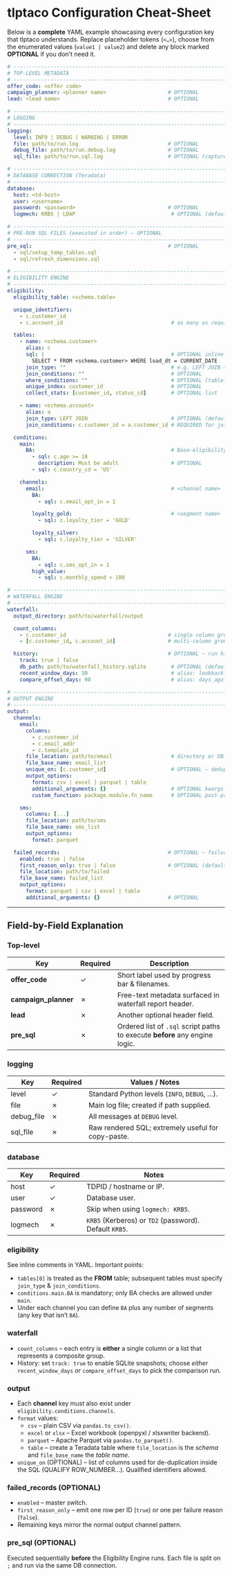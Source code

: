 # tlptaco Configuration Cheat-Sheet

Below is a **complete** YAML example showcasing every configuration key that
tlptaco understands.  Replace placeholder tokens (`<…>`), choose from the
enumerated values (`value1 | value2`) and delete any block marked **OPTIONAL**
if you don’t need it.

```yaml
# ---------------------------------------------------------------------------
# TOP-LEVEL METADATA
# ---------------------------------------------------------------------------
offer_code: <offer code>
campaign_planner: <planner name>                    # OPTIONAL
lead: <lead name>                                   # OPTIONAL

# ---------------------------------------------------------------------------
# LOGGING
# ---------------------------------------------------------------------------
logging:
  level: INFO | DEBUG | WARNING | ERROR
  file: path/to/run.log                             # OPTIONAL
  debug_file: path/to/run.debug.log                 # OPTIONAL
  sql_file: path/to/run.sql.log                     # OPTIONAL (captures rendered SQL)

# ---------------------------------------------------------------------------
# DATABASE CONNECTION (Teradata)
# ---------------------------------------------------------------------------
database:
  host: <td-host>
  user: <username>
  password: <password>                              # OPTIONAL
  logmech: KRB5 | LDAP                               # OPTIONAL (defaults KRB5)

# ---------------------------------------------------------------------------
# PRE-RUN SQL FILES (executed in order) – OPTIONAL
# ---------------------------------------------------------------------------
pre_sql:                                            # OPTIONAL
  - sql/setup_temp_tables.sql
  - sql/refresh_dimensions.sql

# ---------------------------------------------------------------------------
# ELIGIBILITY ENGINE
# ---------------------------------------------------------------------------
eligibility:
  eligibility_table: <schema.table>

  unique_identifiers:
    - c.customer_id
    - c.account_id                                   # as many as required

  tables:
    - name: <schema.customer>
      alias: c
      sql: |                                         # OPTIONAL inline view
        SELECT * FROM <schema.customer> WHERE load_dt = CURRENT_DATE
      join_type: ""                                  # e.g. LEFT JOIN – OPTIONAL
      join_conditions: ""                            # OPTIONAL
      where_conditions: ""                           # OPTIONAL (table-level)
      unique_index: customer_id                      # OPTIONAL
      collect_stats: [customer_id, status_cd]        # OPTIONAL list

    - name: <schema.account>
      alias: a
      join_type: LEFT JOIN                           # OPTIONAL (defaults INNER)
      join_conditions: c.customer_id = a.customer_id # REQUIRED for joined tables

  conditions:
    main:
      BA:                                            # Base-eligibility checks
        - sql: c.age >= 18
          description: Must be adult                 # OPTIONAL
        - sql: c.country_cd = 'US'

    channels:
      email:                                         # <channel name>
        BA:
          - sql: c.email_opt_in = 1

        loyalty_gold:                                # <segment name>
          - sql: c.loyalty_tier = 'GOLD'

        loyalty_silver:
          - sql: c.loyalty_tier = 'SILVER'

      sms:
        BA:
          - sql: c.sms_opt_in = 1
        high_value:
          - sql: c.monthly_spend > 100

# ---------------------------------------------------------------------------
# WATERFALL ENGINE
# ---------------------------------------------------------------------------
waterfall:
  output_directory: path/to/waterfall/output

  count_columns:
    - c.customer_id                                 # single column group
    - [c.customer_id, c.account_id]                 # multi-column group

  history:                                          # OPTIONAL – run history
    track: true | false
    db_path: path/to/waterfall_history.sqlite        # OPTIONAL (default inside out dir)
    recent_window_days: 30                           # alias: lookback_days – OPTIONAL
    compare_offset_days: 90                          # alias: days_ago_to_compare – OPTIONAL

# ---------------------------------------------------------------------------
# OUTPUT ENGINE
# ---------------------------------------------------------------------------
output:
  channels:
    email:
      columns:
        - c.customer_id
        - c.email_addr
        - c.template_id
      file_location: path/to/email                   # directory or DB schema
      file_base_name: email_list
      unique_on: [c.customer_id]                     # OPTIONAL – dedupe keys
      output_options:
        format: csv | excel | parquet | table
        additional_arguments: {}                     # OPTIONAL kwargs to writer
        custom_function: package.module.fn_name      # OPTIONAL post-process hook

    sms:
      columns: [...]
      file_location: path/to/sms
      file_base_name: sms_list
      output_options:
        format: parquet

  failed_records:                                   # OPTIONAL – failure dump
    enabled: true | false
    first_reason_only: true | false                 # OPTIONAL (default false)
    file_location: path/to/failed
    file_base_name: failed_list
    output_options:
      format: parquet | csv | excel | table
      additional_arguments: {}                      # OPTIONAL
```

---

## Field-by-Field Explanation

### Top-level
| Key                | Required | Description |
|--------------------|----------|-------------|
| **offer_code**     | ✓        | Short label used by progress bar & filenames. |
| **campaign_planner** | ✗ | Free-text metadata surfaced in waterfall report header. |
| **lead**           | ✗ | Another optional header field. |
| **pre_sql**        | ✗ | Ordered list of `.sql` script paths to execute **before** any engine logic. |

### logging
| Key        | Required | Values / Notes |
|------------|----------|----------------|
| level      | ✓        | Standard Python levels (`INFO`, `DEBUG`, …). |
| file       | ✗        | Main log file; created if path supplied. |
| debug_file | ✗        | All messages at `DEBUG` level. |
| sql_file   | ✗        | Raw rendered SQL; extremely useful for copy-paste. |

### database
| Key       | Required | Notes |
|-----------|----------|-------|
| host      | ✓        | TDPID / hostname or IP. |
| user      | ✓        | Database user. |
| password  | ✗        | Skip when using `logmech: KRB5`. |
| logmech   | ✗        | `KRB5` (Kerberos) or `TD2` (password). Default `KRB5`. |

### eligibility
See inline comments in YAML.  Important points:
* `tables[0]` is treated as the **FROM** table; subsequent tables must specify
  `join_type` & `join_conditions`.
* `conditions.main.BA` is mandatory; only BA checks are allowed under `main`.
* Under each channel you can define `BA` plus any number of segments (any key
  that isn’t `BA`).

### waterfall
* `count_columns` – each entry is **either** a single column *or* a list that
  represents a composite group.
* History: set `track: true` to enable SQLite snapshots; choose *either*
  `recent_window_days` *or* `compare_offset_days` to pick the comparison run.

### output
* Each **channel** key must also exist under `eligibility.conditions.channels`.
* `format` values:
  * `csv` – plain CSV via `pandas.to_csv()`.
  * `excel` or `xlsx` – Excel workbook (openpyxl / xlsxwriter backend).
  * `parquet` – Apache Parquet via `pandas.to_parquet()`.
  * `table` – create a Teradata table where `file_location` is the *schema* and
    `file_base_name` the *table name*.
* `unique_on` (OPTIONAL) – list of columns used for de-duplication inside the
  SQL (QUALIFY ROW_NUMBER…).  Qualified identifiers allowed.

### failed_records (OPTIONAL)
* `enabled` – master switch.
* `first_reason_only` – emit one row per ID (`true`) or one per failure reason
  (`false`).
* Remaining keys mirror the normal output channel pattern.

### pre_sql (OPTIONAL)
Executed sequentially **before** the Eligibility Engine runs.  Each file is
split on `;` and run via the same DB connection.
